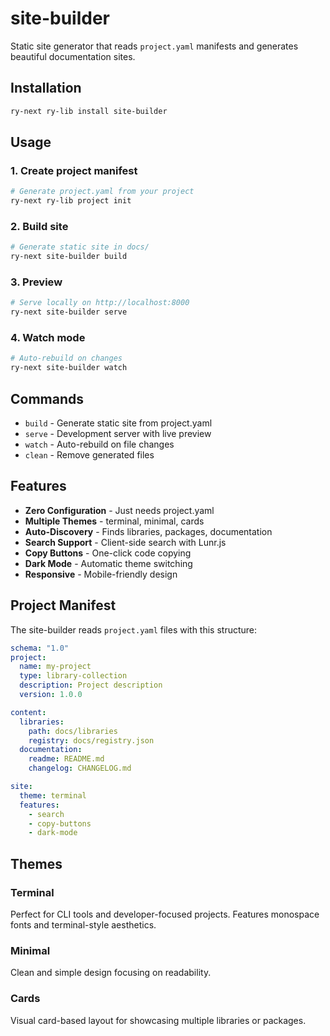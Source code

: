 # site-builder

Static site generator that reads `project.yaml` manifests and generates beautiful documentation sites.

## Installation

```bash
ry-next ry-lib install site-builder
```

## Usage

### 1. Create project manifest

```bash
# Generate project.yaml from your project
ry-next ry-lib project init
```

### 2. Build site

```bash
# Generate static site in docs/
ry-next site-builder build
```

### 3. Preview

```bash
# Serve locally on http://localhost:8000
ry-next site-builder serve
```

### 4. Watch mode

```bash
# Auto-rebuild on changes
ry-next site-builder watch
```

## Commands

- `build` - Generate static site from project.yaml
- `serve` - Development server with live preview
- `watch` - Auto-rebuild on file changes
- `clean` - Remove generated files

## Features

- **Zero Configuration** - Just needs project.yaml
- **Multiple Themes** - terminal, minimal, cards
- **Auto-Discovery** - Finds libraries, packages, documentation
- **Search Support** - Client-side search with Lunr.js
- **Copy Buttons** - One-click code copying
- **Dark Mode** - Automatic theme switching
- **Responsive** - Mobile-friendly design

## Project Manifest

The site-builder reads `project.yaml` files with this structure:

```yaml
schema: "1.0"
project:
  name: my-project
  type: library-collection
  description: Project description
  version: 1.0.0

content:
  libraries:
    path: docs/libraries
    registry: docs/registry.json
  documentation:
    readme: README.md
    changelog: CHANGELOG.md

site:
  theme: terminal
  features:
    - search
    - copy-buttons
    - dark-mode
```

## Themes

### Terminal
Perfect for CLI tools and developer-focused projects. Features monospace fonts and terminal-style aesthetics.

### Minimal
Clean and simple design focusing on readability.

### Cards
Visual card-based layout for showcasing multiple libraries or packages.